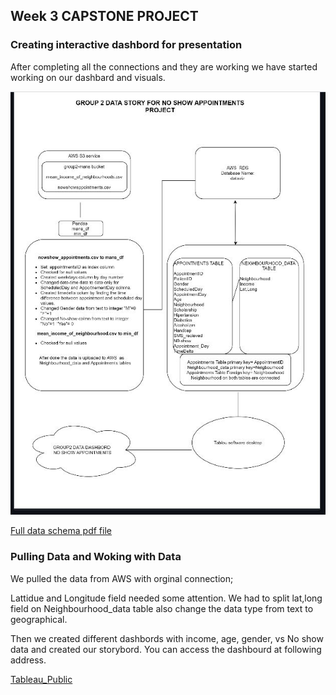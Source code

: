 ## Week 3 CAPSTONE PROJECT 

### Creating interactive dashbord for presentation 

After completing all the connections and they are working we have started working on our dashbard and visuals.

![Data](https://github.com/britnijgrimm/group2-project/blob/dashbord/screenshots/full%20data.JPG)
<br>

[Full data schema pdf file](https://github.com/britnijgrimm/group2-project/blob/dashbord/group2.pdf)
  
  ### Pulling Data and Woking with Data 

We pulled the data from AWS with orginal connection;

Lattidue and Longitude field needed some attention.  We had to split lat,long field on Neighbourhood_data table also change the data type from text to geographical.

Then we created different dashbords with income, age, gender, vs No show data and created our storybord. 
You can access the dashbourd at following address.

[Tableau_Public](https://public.tableau.com/profile/ren5313#!/vizhome/NeighbourhoodData/AgevsNo_sh0w?publish=yes)



